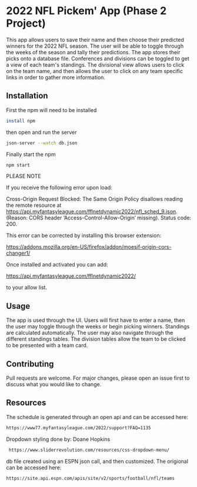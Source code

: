 # 2022 NFL Pickem' App (Phase 2 Project)

This app allows users to save their name and then choose their predicted winners for the 2022 NFL season. The user will be able to toggle through the weeks of the season and tally their predictions. The app stores their picks onto a database file. Conferences and divisions can be toggled to get a view of each team's standings. The divisional view allows users to click on the team name, and then allows the user to click on any team specific links in order to gather more information. 

## Installation

First the npm will need to be installed

```bash
install npm
```
then open and run the server
```bash
json-server --watch db.json
```
Finally start the npm
```bash
npm start
```
PLEASE NOTE

If you receive the following error upon load:

Cross-Origin Request Blocked: The Same Origin Policy disallows reading the remote resource at https://api.myfantasyleague.com/fflnetdynamic2022/nfl_sched_9.json. (Reason: CORS header ‘Access-Control-Allow-Origin’ missing). Status code: 200.

This error can be corrected by installing this browser extension:

https://addons.mozilla.org/en-US/firefox/addon/moesif-origin-cors-changer1/

Once installed and activated you can add:

https://api.myfantasyleague.com/fflnetdynamic2022/

to your allow list.

## Usage
The app is used through the UI. Users will first have to enter a name, then the user may toggle through the weeks or begin picking winners. Standings are calculated automatically. The user may also navigate through the different standings tables. The division tables allow the team to be clicked to be presented with a team card.

## Contributing
Pull requests are welcome. For major changes, please open an issue first to discuss what you would like to change.

## Resources
The schedule is generated through an open api and can be accessed here: 
```bash
https://www77.myfantasyleague.com/2022/support?FAQ=1135
```
Dropdown styling done by: Doane Hopkins
```bash
 https://www.sliderrevolution.com/resources/css-dropdown-menu/
``` 
 
db file created using an ESPN json call, and then customized. The origional can be accessed here: 
```bash
https://site.api.espn.com/apis/site/v2/sports/football/nfl/teams
``` 
